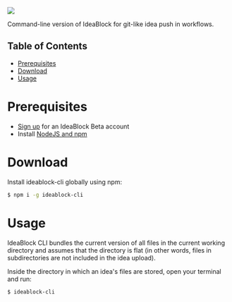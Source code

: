 ![](https://i.imgur.com/G07I9tF.png)

Command-line version of IdeaBlock for git-like idea push in workflows.

Table of Contents
-----------------
- [Prerequisites](#prerequisites)
- [Download](#download)
- [Usage](#usage)

# Prerequisites
- [Sign up](https://beta.ideablock.io) for an IdeaBlock Beta account
- Install [NodeJS and npm](https://nodejs.org/en/download/)

# Download
Install ideablock-cli globally using npm:
```bash
$ npm i -g ideablock-cli
```

# Usage
IdeaBlock CLI bundles the current version of all files in the current working directory and assumes that the directory is flat (in other words, files in subdirectories are not included in the idea upload).

Inside the directory in which an idea's files are stored, open your terminal and run:
```bash
$ ideablock-cli
```
